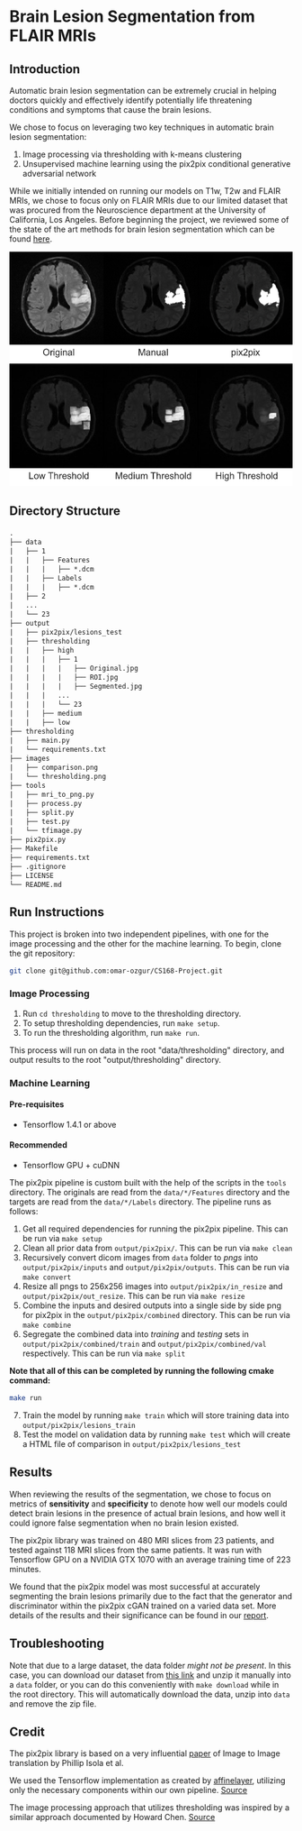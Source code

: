 # Brain Lesion Segmentation from FLAIR MRIs

## Introduction

Automatic brain lesion segmentation can be extremely crucial in helping doctors quickly and effectively identify potentially life threatening conditions and symptoms that cause the brain lesions.

We chose to focus on leveraging two key techniques in automatic brain lesion segmentation:
1. Image processing via thresholding with k-means clustering
2. Unsupervised machine learning using the pix2pix conditional generative adversarial network

While we initially intended on running our models on T1w, T2w and FLAIR MRIs, we chose to focus only on FLAIR MRIs due to our limited dataset that was procured from the Neuroscience department at the University of California, Los Angeles. Before beginning the project, we reviewed some of the state of the art methods for brain lesion segmentation which can be found [here](https://drive.google.com/file/d/16AWvtvrqFEP6ZTUXRjxh-rrSpnvnF8ie/view?usp=sharing).

![Screenshot](images/comparison.png)

## Directory Structure
```
.
├── data
|   ├── 1
|   |   ├── Features
|   |   |   ├── *.dcm
|   |   ├── Labels
|   |   |   ├── *.dcm
|   ├── 2
|   ...
|   └── 23
├── output
|   ├── pix2pix/lesions_test
|   ├── thresholding
|   |   ├── high
|   |   |   ├── 1
|   |   |   |   ├── Original.jpg
|   |   |   |   ├── ROI.jpg
|   |   |   |   ├── Segmented.jpg
|   |   |   ...
|   |   |   └── 23
|   |   ├── medium
|   |   ├── low
├── thresholding
|   ├── main.py
|   └── requirements.txt
├── images
|   ├── comparison.png
|   └── thresholding.png
├── tools
|   ├── mri_to_png.py
|   ├── process.py
|   ├── split.py
|   ├── test.py
|   └── tfimage.py
├── pix2pix.py
├── Makefile
├── requirements.txt
├── .gitignore
├── LICENSE
└── README.md
```

## Run Instructions

This project is broken into two independent pipelines, with one for the image processing and the other for the machine learning. To begin, clone the git repository:
```bash
git clone git@github.com:omar-ozgur/CS168-Project.git
```

### Image Processing

1. Run `cd thresholding` to move to the thresholding directory.
2. To setup thresholding dependencies, run `make setup`.
3. To run the thresholding algorithm, run `make run`.

This process will run on data in the root "data/thresholding" directory, and output results to the root "output/thresholding" directory.

### Machine Learning

#### Pre-requisites

* Tensorflow 1.4.1 or above

#### Recommended

* Tensorflow GPU + cuDNN

The pix2pix pipeline is custom built with the help of the scripts in the `tools` directory. The originals are read from the `data/*/Features` directory and the targets are read from the `data/*/Labels` directory. The pipeline runs as follows:
1. Get all required dependencies for running the pix2pix pipeline. This can be run via `make setup`
2. Clean all prior data from `output/pix2pix/`. This can be run via `make clean`
3. Recursively convert dicom images from `data` folder to _pngs_ into `output/pix2pix/inputs` and `output/pix2pix/outputs`. This can be run via `make convert`
4. Resize all pngs to 256x256 images into `output/pix2pix/in_resize` and `output/pix2pix/out_resize`. This can be run via `make resize`
5. Combine the inputs and desired outputs into a single side by side png for pix2pix in the `output/pix2pix/combined` directory. This can be run via `make combine`
6. Segregate the combined data into _training_ and _testing_ sets in `output/pix2pix/combined/train` and `output/pix2pix/combined/val` respectively. This can be run via `make split`

**Note that all of this can be completed by running the following cmake command:**
```bash
make run
```
7. Train the model by running `make train` which will store training data into `output/pix2pix/lesions_train`
8. Test the model on validation data by running `make test` which will create a HTML file of comparison in `output/pix2pix/lesions_test`

## Results

When reviewing the results of the segmentation, we chose to focus on metrics of **sensitivity** and **specificity** to denote how well our models could detect brain lesions in the presence of actual brain lesions, and how well it could ignore false segmentation when no brain lesion existed.

The pix2pix library was trained on 480 MRI slices from 23 patients, and tested against 118 MRI slices from the same patients. It was run with Tensorflow GPU on a NVIDIA GTX 1070 with an average training time of 223 minutes.

We found that the pix2pix model was most successful at accurately segmenting the brain lesions primarily due to the fact that the generator and discriminator within the pix2pix cGAN trained on a varied data set. More details of the results and their significance can be found in our [report](https://docs.google.com/document/d/1RftqDMoXXs4qWlg8siRhz6chSB2Nw78hr0g1FRWQ9Zw/edit?usp=sharing).

## Troubleshooting

Note that due to a large dataset, the data folder _might not be present_. In this case, you can download our dataset from [this link](https://drive.google.com/file/d/1GwU1cTqgz_Tw-MLOeuwevG2DPiAjQNOE/view) and unzip it manually into a `data` folder, or you can do this conveniently with `make download` while in the root directory. This will automatically download the data, unzip into `data` and remove the zip file.

## Credit

The pix2pix library is based on a very influential [paper](https://arxiv.org/pdf/1611.07004v1.pdf) of Image to Image translation by Phillip Isola et al.

We used the Tensorflow implementation as created by [affinelayer](https://github.com/affinelayer/), utilizing only the necessary components within our own pipeline. [Source](https://github.com/affinelayer/pix2pix-tensorflow)

The image processing approach that utilizes thresholding was inspired by a similar approach documented by Howard Chen. [Source](https://www.raddq.com/dicom-processing-segmentation-visualization-in-python/)
